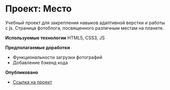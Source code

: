 # Проект: Место
Учебный проект для закрепления навыков адаптивной верстки и работы с js. Страница фотоблога, посвященного различным местам на планете.

**Используемые технологии**
HTML5, CSS3, JS

**Предполагаемые доработки**
* Функциональности загрузки фотографий
* Добавление бэкенд кода

**Опубликовано**

* [Ссылка на проект](https://prevedmed6.github.io/mesto/)
